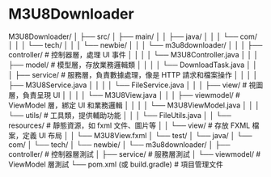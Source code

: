 # M3U8Downloader
M3U8Downloader/
│
├── src/
│   ├── main/
│   │   ├── java/
│   │   │   └── com/
│   │   │       └── tech/
│   │   │           └── newbie/
│   │   │               └── m3u8downloader/
│   │   │                   ├── controller/            # 控制器層，處理 UI 事件
│   │   │                   │   └── M3U8Controller.java
│   │   │                   ├── model/                 # 模型層，存放業務邏輯類
│   │   │                   │   └── DownloadTask.java
│   │   │                   ├── service/               # 服務層，負責數據處理，像是 HTTP 請求和檔案操作
│   │   │                   │   ├── M3U8Service.java
│   │   │                   │   └── FileService.java
│   │   │                   ├── view/                  # 視圖層，負責呈現 UI
│   │   │                   │   └── M3U8View.java
│   │   │                   ├── viewmodel/             # ViewModel 層，綁定 UI 和業務邏輯
│   │   │                   │   └── M3U8ViewModel.java
│   │   │                   └── utils/                 # 工具類，提供輔助功能
│   │   │                       └── FileUtils.java
│   │   └── resources/           # 靜態資源，如 fxml 文件、圖片等
│   │       └── view/            # 存放 FXML 檔案，定義 UI 布局
│   │           └── M3U8View.fxml
│   └── test/
│       └── java/
│           └── com/
│               └── tech/
│                   └── newbie/
│                       └── m3u8downloader/
│                           ├── controller/            # 控制器層測試
│                           ├── service/               # 服務層測試
│                           └── viewmodel/             # ViewModel 層測試
└── pom.xml (或 build.gradle)    # 項目管理文件